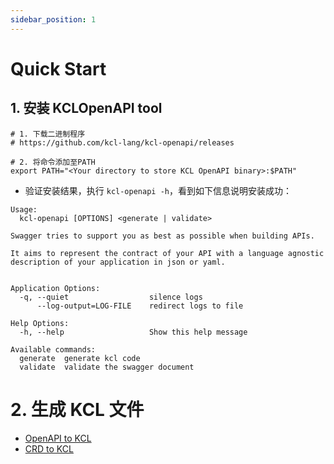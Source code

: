 ```yaml
---
sidebar_position: 1
---
```


# Quick Start

## 1. 安装 KCLOpenAPI tool

```shell
# 1. 下载二进制程序
# https://github.com/kcl-lang/kcl-openapi/releases

# 2. 将命令添加至PATH
export PATH="<Your directory to store KCL OpenAPI binary>:$PATH"
```

- 验证安装结果，执行 `kcl-openapi -h`，看到如下信息说明安装成功：

```shell
Usage:
  kcl-openapi [OPTIONS] <generate | validate>

Swagger tries to support you as best as possible when building APIs.

It aims to represent the contract of your API with a language agnostic description of your application in json or yaml.


Application Options:
  -q, --quiet                  silence logs
      --log-output=LOG-FILE    redirect logs to file

Help Options:
  -h, --help                   Show this help message

Available commands:
  generate  generate kcl code
  validate  validate the swagger document
```

# 2. 生成 KCL 文件

- [OpenAPI to KCL](../openapi/openapi-to-kcl.md)
- [CRD to KCL](../openapi/crd-to-kcl.md)
